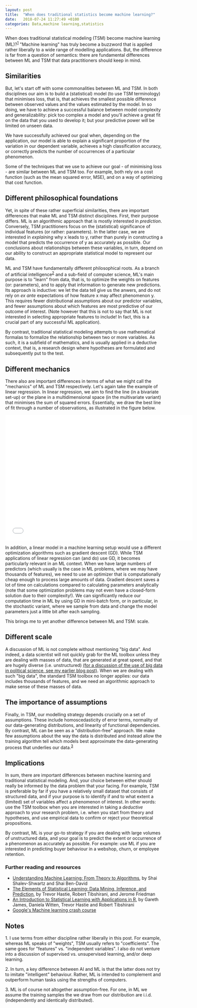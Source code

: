 ```yaml
---
layout: post
title:  "When does traditional statistics become machine learning?"
date:   2018-07-24 11:27:49 +0100
categories: Data,machine learning,statistics
---
```


When does traditional statistical modeling (TSM) become machine learning (ML)?<sup>[1](#myfootnote1)</sup> "Machine learning" has truly become a buzzword that is applied rather liberally to a wide range of modelling applications. But, the difference is far from a question of semantics: there are fundamental differences between ML and TSM that data practitioners should keep in mind. 

## Similarities
But, let's start off with some commonalities between ML and TSM. In both disciplines our aim is to build a (statistical) model (to use TSM terminology) that minimises loss, that is, that achieves the smallest possible difference between observed values and the values estimated by the model. In so doing, we have to achieve a successful balance between model complexity and generalizability: pick too complex a model and you'll achieve a great fit on the data that you used to develop it; but your predictive power will be limited on unseen data. 

We have successfully achieved our goal when, depending on the application, our model is able to explain a significant proportion of the variation in our dependent variable, achieves a high classification accuracy, or correctly predicts the number of occurrences of a particular phenomenon.  

Some of the techniques that we use to achieve our goal - of minimising loss - are similar between ML and TSM too. For example, both rely on a cost function (such as the mean squared error, MSE), and on a way of optimizing that cost function. 

## Different philosophical foundations
Yet, in spite of these rather superficial similarities, there are important differences that make ML and TSM distinct disciplines. First, their purpose differs. ML is an algorithmic approach that is mostly interested in *prediction*. Conversely, TSM practitioners focus on the (statistical) significance of individual features (or rather: parameters). In the latter case, we are interested in *explaining* why x leads to y, rather than purely in constructing a model that predicts the occurrence of y as accurately as possible. Our conclusions about relationships between these variables, in turn, depend on our ability to construct an appropriate statistical model to represent our data.

ML and TSM have fundamentally different philosophical roots. As a branch of artificial intelligence<sup>[2](#myfootnote2)</sup> and a sub-field of computer science, ML's main purpose is to "learn" from data, that is, to optimize the weights on features (or: parameters), and to apply that information to generate new predictions. Its approach is inductive: we let the data tell give us the anwers, and do not rely on *ex ante* expectations of how feature x may affect phenomenon y. This requires fewer distributional assumptions about our predictor variables, and fewer assumptions about which features are most predictive of our outcome of interest. (Note however that this is not to say that ML is not interested in selecting appropriate features to include! In fact, this is a crucial part of any successful ML application). 

By contrast, traditional statistical modeling attempts to use mathematical formalas to formalize the relationship between two or more variables. As such, it is a subfield of mathematics, and is usually applied in a deductive context, that is, a research design where hypotheses are formulated and subsequently put to the test.  

## Different mechanics
There also are important differences in terms of what we might call the "mechanics" of ML and TSM respectively. Let's again take the example of linear regression. In linear regression, we aim to find the line (in a bivariate set-up) or the plane in a multidimensional space (in the multivariate variant) that minimises the sum of squared errors. Essentially, we draw the best line of fit through a number of observations, as illustrated in the figure below.  


<iframe src="/graphs/OLSexample.html" width="600" height="400" scrolling="no" frameBorder="0">
</iframe>

In addition, a linear model in a machine learning setup would use a different optimization algorithms such as gradient descent (GD). While TSM applications of linear regression can (and do) use GD, it becomes particularly relevant in an ML context. When we have large numbers of predictors (which usually is the case in ML problems, where we may have thousands of features), we need to use an optimizer that is computationally cheap enough to process large amounts of data. Gradient descent saves a lot of time on calculations compared to calculating parameters analytically (note that some optimization problems may not even have a closed-form solution due to their complexity!). We can significantly reduce our computation time in ML by using GD in mini-batch form, or in particular, in the stochastic variant, where we sample from data and change the model parameters just a little bit after each sampling.

This brings me to yet another difference between ML and TSM: scale. 

## Different scale
A discussion of ML is not complete without mentioning "big data". And indeed, a data scientist will not quickly grab for the ML toolbox unless they are dealing with masses of data, that are generated at great speed, and that are hugely diverse (i.e. unstructured) [(for a discussion of the use of big data in political science, see my earlier blog post)](https://ngoet.com/data/2018/02/06/big-data.html). When we are dealing with such "big data", the standard TSM toolbox no longer applies: our data includes thousands of features, and we need an algorithmic approach to make sense of these masses of data. 


## The importance of assumptions
Finally, in TSM, our modelling strategy depends crucially on a set of assumptions. These include homoscedasticity of error terms, normality of our data-generating distributions, and linearity of functional dependencies. By contrast, ML can be seen as a "distribution-free" approach. We make few assumptions about the way the data is distributed and instead allow the training algorithm tell which models best approximate the data-generating process that underlies our data.<sup>[3](#myfootnote3)</sup> 

## Implications
In sum, there are important differences between machine learning and traditional statistical modeling. And, your choice between either should really be informed by the data problem that your facing. For example, TSM is preferable by far if you have a relatively small dataset that consists of structured data, and if your purpose is to identify if and to what extent a (limited) set of variables affect a phenomenon of interest. In other words: use the TSM toolbox when you are interested in taking a *deductive* approach to your research problem, i.e. when you start from theory and hypotheses, and use empirical data to confirm or reject your theoretical propositions.  

By contrast, ML is your go-to strategy if you are dealing with large volumes of unstructured data, and your goal is to predict the extent or occurrence of a phenomenon as accurately as possible. For example: use ML if you are interested in predicting buyer behaviour in a webshop, churn, or employee retention. 


### Further reading and resources
* [Understanding Machine Learning: From Theory to Algorithms](http://www.cs.huji.ac.il/~shais/UnderstandingMachineLearning/index.html), by Shai Shalev-Shwartz and Shai Ben-David
* [The Elements of Statistical Learning: Data Mining, Inference, and Prediction](https://web.stanford.edu/~hastie/ElemStatLearn//), by Trevor Hastie, Robert Tibshirani, and Jerome Friedman
* [An Introduction to Statistical Learning with Applications in R](http://www-bcf.usc.edu/~gareth/ISL/), by Gareth James, Daniela Witten, Trevor Hastie and Robert Tibshirani
* [Google's Machine learning crash course](https://developers.google.com/machine-learning/crash-course/ml-intro)


## Notes
<a name="myfootnote1">1</a>. I use terms from either discipline rather liberally in this post. For example, whereas ML speaks of "weights", TSM usually refers to "coefficients". The same goes for "features" vs. "independent variables". I also do not venture into a discussion of supervised vs. unsupervised learning, and/or deep learning. 

<a name="myfootnote2">2</a>. In turn, a key difference between AI and ML is that the latter does not try to imitate "intelligent" behaviour. Rather, ML is intended to complement and outperform human tasks using the strengths of computers. 

<a name="myfootnote3">3</a>. ML is of course not altogether assumption-free. For one, in ML we assume the training samples the we draw from our distribution are i.i.d. (independently and identically distributed). 

